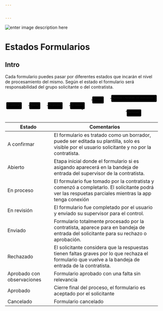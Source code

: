 ```yaml
---


---
```


<p><img src="https://lh3.googleusercontent.com/d027cMG3gB4nnuqlggwqnvSp6T1mW4mQ-J5kjMEohn41LpAPEMFie762QlL7-YFOIpccHFUuNKgs=s150" alt="enter image description here"></p>
<h1 id="estados-formularios">Estados Formularios</h1>
<h2 id="intro">Intro</h2>
<p>Cada formulario puedes pasar por diferentes estados que incarán el nivel de procesamiento del mismo. Según el estado el formulario será responsabilidad del grupo solicitante o del contratista.</p>
<div class="mermaid"><svg xmlns="http://www.w3.org/2000/svg" id="mermaid-svg-InQuVd7sbihoMUA1" width="100%" style="max-width: 1011.609375px;" viewBox="0 0 1011.609375 158"><g transform="translate(-12, -12)"><g class="output"><g class="clusters"></g><g class="edgePaths"><g class="edgePath" style="opacity: 1;"><path class="path" d="M122.21875,91L147.21875,91L172.21875,91" marker-end="url(#arrowhead339)" style="fill:none"></path><defs><marker id="arrowhead339" viewBox="0 0 10 10" refX="9" refY="5" markerUnits="strokeWidth" markerWidth="8" markerHeight="6" orient="auto"><path d="M 0 0 L 10 5 L 0 10 z" class="arrowheadPath" style="stroke-width: 1; stroke-dasharray: 1, 0;"></path></marker></defs></g><g class="edgePath" style="opacity: 1;"><path class="path" d="M244.90625,91L269.90625,91L294.90625,91" marker-end="url(#arrowhead340)" style="fill:none"></path><defs><marker id="arrowhead340" viewBox="0 0 10 10" refX="9" refY="5" markerUnits="strokeWidth" markerWidth="8" markerHeight="6" orient="auto"><path d="M 0 0 L 10 5 L 0 10 z" class="arrowheadPath" style="stroke-width: 1; stroke-dasharray: 1, 0;"></path></marker></defs></g><g class="edgePath" style="opacity: 1;"><path class="path" d="M392.4375,91L417.4375,91L442.4375,91" marker-end="url(#arrowhead341)" style="fill:none"></path><defs><marker id="arrowhead341" viewBox="0 0 10 10" refX="9" refY="5" markerUnits="strokeWidth" markerWidth="8" markerHeight="6" orient="auto"><path d="M 0 0 L 10 5 L 0 10 z" class="arrowheadPath" style="stroke-width: 1; stroke-dasharray: 1, 0;"></path></marker></defs></g><g class="edgePath" style="opacity: 1;"><path class="path" d="M535.1735197368421,68L564.125,53L589.125,53" marker-end="url(#arrowhead342)" style="fill:none"></path><defs><marker id="arrowhead342" viewBox="0 0 10 10" refX="9" refY="5" markerUnits="strokeWidth" markerWidth="8" markerHeight="6" orient="auto"><path d="M 0 0 L 10 5 L 0 10 z" class="arrowheadPath" style="stroke-width: 1; stroke-dasharray: 1, 0;"></path></marker></defs></g><g class="edgePath" style="opacity: 1;"><path class="path" d="M664.984375,46.972687771570456L689.984375,43L714.984375,43" marker-end="url(#arrowhead343)" style="fill:none"></path><defs><marker id="arrowhead343" viewBox="0 0 10 10" refX="9" refY="5" markerUnits="strokeWidth" markerWidth="8" markerHeight="6" orient="auto"><path d="M 0 0 L 10 5 L 0 10 z" class="arrowheadPath" style="stroke-width: 1; stroke-dasharray: 1, 0;"></path></marker></defs></g><g class="edgePath" style="opacity: 1;"><path class="path" d="M817.4453125,141.7295008912656L689.984375,149L627.0546875,149L564.125,149L519.8658405172414,114" marker-end="url(#arrowhead344)" style="fill:none"></path><defs><marker id="arrowhead344" viewBox="0 0 10 10" refX="9" refY="5" markerUnits="strokeWidth" markerWidth="8" markerHeight="6" orient="auto"><path d="M 0 0 L 10 5 L 0 10 z" class="arrowheadPath" style="stroke-width: 1; stroke-dasharray: 1, 0;"></path></marker></defs></g><g class="edgePath" style="opacity: 1;"><path class="path" d="M657.20849609375,76L689.984375,101L817.4453125,128.62789661319073" marker-end="url(#arrowhead345)" style="fill:none"></path><defs><marker id="arrowhead345" viewBox="0 0 10 10" refX="9" refY="5" markerUnits="strokeWidth" markerWidth="8" markerHeight="6" orient="auto"><path d="M 0 0 L 10 5 L 0 10 z" class="arrowheadPath" style="stroke-width: 1; stroke-dasharray: 1, 0;"></path></marker></defs></g></g><g class="edgeLabels"><g class="edgeLabel" transform="" style="opacity: 1;"><g transform="translate(0,0)" class="label"><foreignObject width="0" height="0"><div xmlns="http://www.w3.org/1999/xhtml" style="display: inline-block; white-space: nowrap;"><span class="edgeLabel"></span></div></foreignObject></g></g><g class="edgeLabel" transform="" style="opacity: 1;"><g transform="translate(0,0)" class="label"><foreignObject width="0" height="0"><div xmlns="http://www.w3.org/1999/xhtml" style="display: inline-block; white-space: nowrap;"><span class="edgeLabel"></span></div></foreignObject></g></g><g class="edgeLabel" transform="" style="opacity: 1;"><g transform="translate(0,0)" class="label"><foreignObject width="0" height="0"><div xmlns="http://www.w3.org/1999/xhtml" style="display: inline-block; white-space: nowrap;"><span class="edgeLabel"></span></div></foreignObject></g></g><g class="edgeLabel" transform="" style="opacity: 1;"><g transform="translate(0,0)" class="label"><foreignObject width="0" height="0"><div xmlns="http://www.w3.org/1999/xhtml" style="display: inline-block; white-space: nowrap;"><span class="edgeLabel"></span></div></foreignObject></g></g><g class="edgeLabel" transform="" style="opacity: 1;"><g transform="translate(0,0)" class="label"><foreignObject width="0" height="0"><div xmlns="http://www.w3.org/1999/xhtml" style="display: inline-block; white-space: nowrap;"><span class="edgeLabel"></span></div></foreignObject></g></g><g class="edgeLabel" transform="" style="opacity: 1;"><g transform="translate(0,0)" class="label"><foreignObject width="0" height="0"><div xmlns="http://www.w3.org/1999/xhtml" style="display: inline-block; white-space: nowrap;"><span class="edgeLabel"></span></div></foreignObject></g></g><g class="edgeLabel" transform="" style="opacity: 1;"><g transform="translate(0,0)" class="label"><foreignObject width="0" height="0"><div xmlns="http://www.w3.org/1999/xhtml" style="display: inline-block; white-space: nowrap;"><span class="edgeLabel"></span></div></foreignObject></g></g></g><g class="nodes"><g class="node" id="A" transform="translate(71.109375,91)" style="opacity: 1;"><rect rx="5" ry="5" x="-51.109375" y="-23" width="102.21875" height="46"></rect><g class="label" transform="translate(0,0)"><g transform="translate(-41.109375,-13)"><foreignObject width="82.21875" height="26"><div xmlns="http://www.w3.org/1999/xhtml" style="display: inline-block; white-space: nowrap;">A confirmar</div></foreignObject></g></g></g><g class="node" id="B" transform="translate(208.5625,91)" style="opacity: 1;"><rect rx="5" ry="5" x="-36.34375" y="-23" width="72.6875" height="46"></rect><g class="label" transform="translate(0,0)"><g transform="translate(-26.34375,-13)"><foreignObject width="52.6875" height="26"><div xmlns="http://www.w3.org/1999/xhtml" style="display: inline-block; white-space: nowrap;">Abierto</div></foreignObject></g></g></g><g class="node" id="C" transform="translate(343.671875,91)" style="opacity: 1;"><rect rx="5" ry="5" x="-48.765625" y="-23" width="97.53125" height="46"></rect><g class="label" transform="translate(0,0)"><g transform="translate(-38.765625,-13)"><foreignObject width="77.53125" height="26"><div xmlns="http://www.w3.org/1999/xhtml" style="display: inline-block; white-space: nowrap;">En proceso</div></foreignObject></g></g></g><g class="node" id="D" transform="translate(490.78125,91)" style="opacity: 1;"><rect rx="5" ry="5" x="-48.34375" y="-23" width="96.6875" height="46"></rect><g class="label" transform="translate(0,0)"><g transform="translate(-38.34375,-13)"><foreignObject width="76.6875" height="26"><div xmlns="http://www.w3.org/1999/xhtml" style="display: inline-block; white-space: nowrap;">En revisión</div></foreignObject></g></g></g><g class="node" id="E" transform="translate(627.0546875,53)" style="opacity: 1;"><rect rx="5" ry="5" x="-37.9296875" y="-23" width="75.859375" height="46"></rect><g class="label" transform="translate(0,0)"><g transform="translate(-27.9296875,-13)"><foreignObject width="55.859375" height="26"><div xmlns="http://www.w3.org/1999/xhtml" style="display: inline-block; white-space: nowrap;">Enviado</div></foreignObject></g></g></g><g class="node" id="F" transform="translate(865.296875,43)" style="opacity: 1;"><rect rx="5" ry="5" x="-150.3125" y="-23" width="300.625" height="46"></rect><g class="label" transform="translate(0,0)"><g transform="translate(-140.3125,-13)"><foreignObject width="280.625" height="26"><div xmlns="http://www.w3.org/1999/xhtml" style="display: inline-block; white-space: nowrap;">Aprobado o Aprobado con observacines</div></foreignObject></g></g></g><g class="node" id="H" transform="translate(865.296875,139)" style="opacity: 1;"><rect rx="5" ry="5" x="-47.8515625" y="-23" width="95.703125" height="46"></rect><g class="label" transform="translate(0,0)"><g transform="translate(-37.8515625,-13)"><foreignObject width="75.703125" height="26"><div xmlns="http://www.w3.org/1999/xhtml" style="display: inline-block; white-space: nowrap;">Rechazado</div></foreignObject></g></g></g></g></g></g></svg></div>

<table>
<thead>
<tr>
<th>Estado</th>
<th>Comentarios</th>
</tr>
</thead>
<tbody>
<tr>
<td>A confirmar</td>
<td>El formulario es tratado como un borrador, puede ser editada su plantilla, solo es visible por el usuario solicitante y no por la contratista.</td>
</tr>
<tr>
<td>Abierto</td>
<td>Etapa inicial donde el formulario si es asigando aparecerá en la bandeja de entrada del supervisor de la contratista.</td>
</tr>
<tr>
<td>En proceso</td>
<td>El formulario fue tomado por la contratista y comenzó a completarlo. El solicitante podrá ver las respuetas parciales mientras la app tenga conexión</td>
</tr>
<tr>
<td>En revisión</td>
<td>El formulario fue completado por el usuario y enviado su supervisor para el control.</td>
</tr>
<tr>
<td>Enviado</td>
<td>Formulario totalmente procesado por la contratista, aparece para en bandeja de entrada del solicitante para su rechazo o aprobación.</td>
</tr>
<tr>
<td>Rechazado</td>
<td>El solicitante considera que la respuestas tienen faltas graves por lo que rechaza el formulario que vuelve a la bandeja de entrada de la contratista.</td>
</tr>
<tr>
<td>Aprobado con observaciones</td>
<td>Formulario aprobado con una falta sin relevancia</td>
</tr>
<tr>
<td>Aprobado</td>
<td>Cierre final del proceso, el formulario es aceptado por el solicitante</td>
</tr>
<tr>
<td>Cancelado</td>
<td>Formulario cancelado</td>
</tr>
</tbody>
</table>

